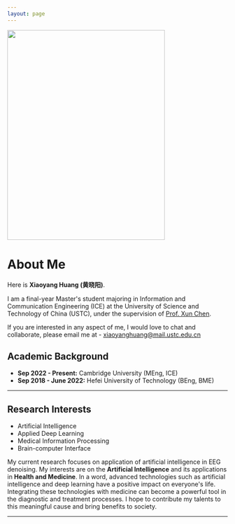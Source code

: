 ```yaml
---
layout: page
---
```

<img src="https://XYH0118.github.io/xiaoyang.jpg" class="floatpic" width="360" height="480">

# About Me

Here is **Xiaoyang Huang (黄晓阳)**.

I am a final-year Master's student majoring in Information and Communication Engineering (ICE) at the University of Science and Technology of China (USTC), under the supervision of [Prof. Xun Chen](http://staff.ustc.edu.cn/~xunchen/).

If you are interested in any aspect of me, I would love to chat and collaborate, please email me at - [xiaoyanghuang@mail.ustc.edu.cn](mailto:xiaoyanghuang@mail.ustc.edu.cn)

## Academic Background

- **Sep 2022 - Present:** Cambridge University (MEng, ICE)
- **Sep 2018 - June 2022:** Hefei University of Technology (BEng, BME)

---

## Research Interests

- Artificial Intelligence
- Applied Deep Learning
- Medical Information Processing
- Brain-computer Interface

My current research focuses on application of artificial intelligence in EEG denoising. My interests are on the **Artificial Intelligence** and its applications in **Health and Medicine**. In a word, advanced technologies such as artificial intelligence and deep learning have a positive impact on everyone's life. Integrating these technologies with medicine can become a powerful tool in the diagnostic and treatment processes. I hope to contribute my talents to this meaningful cause and bring benefits to society.

---